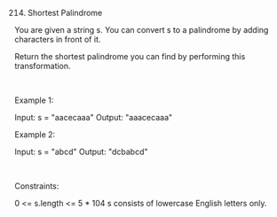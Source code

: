 214. Shortest Palindrome

You are given a string s. You can convert s to a 
palindrome
 by adding characters in front of it.

Return the shortest palindrome you can find by performing this transformation.

 

Example 1:

Input: s = "aacecaaa"
Output: "aaacecaaa"


Example 2:

Input: s = "abcd"
Output: "dcbabcd"


 

Constraints:

0 <= s.length <= 5 * 104
s consists of lowercase English letters only.